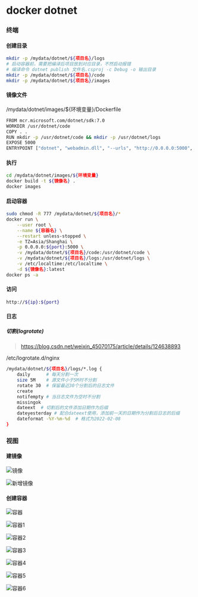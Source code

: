 # docker dotnet

### 终端

#### 创建目录

```bash
mkdir -p /mydata/dotnet/${项目名}/logs
# 启动容器前，需要把编译后项目放到对应目录，不然启动报错
# 编译命令 dotnet publish 文件名.csproj -c Debug -o 输出目录
mkdir -p /mydata/dotnet/${项目名}/code
mkdir -p /mydata/dotnet/${项目名}/images
```

#### 镜像文件

/mydata/dotnet/images/${环境变量}/Dockerfile

```bash
FROM mcr.microsoft.com/dotnet/sdk:7.0
WORKDIR /usr/dotnet/code
COPY . .
RUN mkdir -p /usr/dotnet/code && mkdir -p /usr/dotnet/logs
EXPOSE 5000
ENTRYPOINT ["dotnet", "webadmin.dll", "--urls", "http://0.0.0.0:5000", "--environment", "Production"]
```

#### 执行

```bash
cd /mydata/dotnet/images/${环境变量}
docker build -t ${镜像名} .
docker images
```

#### 启动容器

```bash
sudo chmod -R 777 /mydata/dotnet/${项目名}/*
docker run \
    --user root \
    --name ${容器名} \
    --restart unless-stopped \
    -e TZ=Asia/Shanghai \
    -p 0.0.0.0:${port}:5000 \
    -v /mydata/dotnet/${项目名}/code:/usr/dotnet/code \
    -v /mydata/dotnet/${项目名}/logs:/usr/dotnet/logs \
    -v /etc/localtime:/etc/localtime \
    -d ${镜像名}:latest
docker ps -a
```

#### 访问

```bash
http://${ip}:${port}
```

#### 日志

##### 切割(logrotate)

> https://blog.csdn.net/weixin_45070175/article/details/124638893

/etc/logrotate.d/nginx

```bash
/mydata/dotnet/${项目名}/logs/*.log {
    daily      # 每天分割一次
    size 5M    # 源文件小于5M时不分割
    rotate 30  # 保留最近30个分割后的日志文件
    create
    notifempty # 当日志文件为空时不分割
    missingok
    dateext  # 切割后的文件添加日期作为后缀
    dateyesterday # 配合dateext使用，添加前一天的日期作为分割后日志的后缀
    dateformat -%Y-%m-%d  # 格式为2022-02-08
}
```

### 视图

#### 建镜像

![镜像](镜像.png)

![新增镜像](新增镜像.png)

#### 创建容器

![容器](容器.png)

![容器1](容器1.png)

![容器2](容器2.png)

![容器3](容器3.png)

![容器4](容器4.png)

![容器5](容器5.png)

![容器6](容器6.png)

